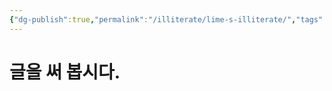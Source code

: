 ```yaml
---
{"dg-publish":true,"permalink":"/illiterate/lime-s-illiterate/","tags":["illiterate","gardenEntry","gardenEntry"],"noteIcon":"","created":"2025-02-06","updated":"2025-02-06"}
---
```


# 글을 써 봅시다.